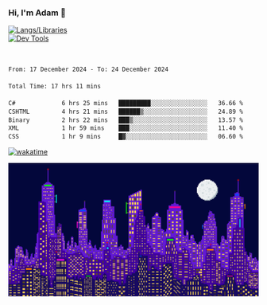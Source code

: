 ### Hi, I'm Adam 👋

[![Langs/Libraries](https://skillicons.dev/icons?i=cs,dotnet,js,css,html,sass,ts,jquery,bootstrap)](https://skillicons.dev)
<br/>
[![Dev Tools](https://skillicons.dev/icons?i=git,github,githubactions,visualstudio)](https://skillicons.dev)

<br/>

<!--START_SECTION:waka-->

```txt
From: 17 December 2024 - To: 24 December 2024

Total Time: 17 hrs 11 mins

C#             6 hrs 25 mins   █████████░░░░░░░░░░░░░░░░   36.66 %
CSHTML         4 hrs 21 mins   ██████▒░░░░░░░░░░░░░░░░░░   24.89 %
Binary         2 hrs 22 mins   ███▒░░░░░░░░░░░░░░░░░░░░░   13.57 %
XML            1 hr 59 mins    ███░░░░░░░░░░░░░░░░░░░░░░   11.40 %
CSS            1 hr 9 mins     █▓░░░░░░░░░░░░░░░░░░░░░░░   06.60 %
```

<!--END_SECTION:waka-->

[![wakatime](https://wakatime.com/badge/user/2234bda2-efd3-47c5-8724-79108edfe9aa.svg)](https://wakatime.com/@2234bda2-efd3-47c5-8724-79108edfe9aa)

![Pixelated city at night](./media/city.gif)
